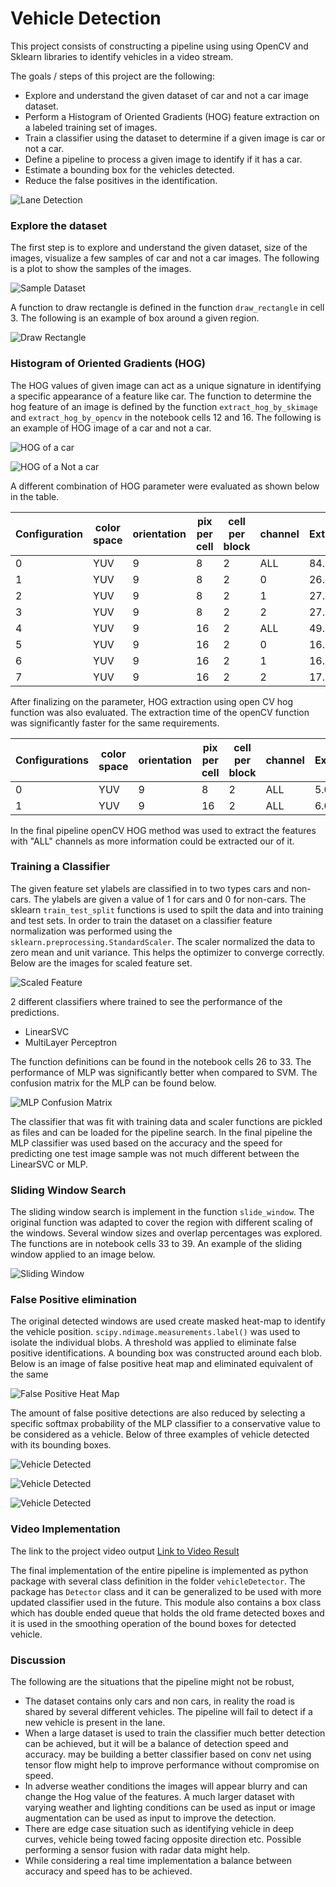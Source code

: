 [//]: # (Image References)
[image1]: ./output_images/draw_rectangles.png
[image3]: ./output_images/sampleset.png
[image4]: ./output_images/HOG_Vehicle.png
[image5]: ./output_images/HOG_nonvehicle.png
[image6]: ./output_images/feataure_scaling.png
[image7]: ./output_images/confusionmatrix.png
[image8]: ./output_images/slidingwindow.png
[image9]: ./output_images/FalsePositive.png
[image10]: ./output_images/test1.png
[image11]: ./output_images/test2.png
[image12]: ./output_images/test3.png
[image13]: ./output_images/DetectVehicle.png
[video1]: ./project_video.mp4

# Vehicle Detection

This project consists of constructing a pipeline using using OpenCV and Sklearn libraries to identify vehicles in a video stream.

The goals / steps of this project are the following:

- Explore and understand the given dataset of car and not a car image dataset.
- Perform a Histogram of Oriented Gradients (HOG) feature extraction on a labeled training set of images.
- Train a classifier using the dataset to determine if a given image is car or not a car.
- Define a pipeline to process a given image to identify if it has a car.
- Estimate a bounding box for the vehicles detected.
- Reduce the false positives in the identification.
 
![Lane Detection]()


### Explore the dataset

The first step is to explore and understand the given dataset, size of the images, visualize a few samples of car and not a car images. The following is a plot to show the samples of the images.

![Sample Dataset][image3]

A function to draw rectangle is defined in the function `draw_rectangle` in cell 3. The following is an example of box around a given region.

![Draw Rectangle][image1]


### Histogram of Oriented Gradients (HOG)

The HOG values of given image can act as a unique signature in identifying a specific appearance of a feature like car. The function to determine the hog feature of an image is defined by the function `extract_hog_by_skimage` and `extract_hog_by_opencv` in the notebook cells 12 and 16. The following is an example of HOG image of a car and not a car.

![HOG of a car][image4]

![HOG of a Not a car][image5]

A different combination of HOG parameter were evaluated as shown below in the table.

| Configuration | color space | orientation | pix per cell | cell per block | channel | Extract_Time |
|---------------|-------------|-------------|--------------|----------------|---------|--------------|
| 0             | YUV         | 9           | 8            | 2              | ALL     | 84.154645    |
| 1             | YUV         | 9           | 8            | 2              | 0       | 26.747634    |
| 2             | YUV         | 9           | 8            | 2              | 1       | 27.399855    |
| 3             | YUV         | 9           | 8            | 2              | 2       | 27.281057    |
| 4             | YUV         | 9           | 16           | 2              | ALL     | 49.047909    |
| 5             | YUV         | 9           | 16           | 2              | 0       | 16.573284    |
| 6             | YUV         | 9           | 16           | 2              | 1       | 16.791569    |
| 7             | YUV         | 9           | 16           | 2              | 2       | 17.329109    |


After finalizing on the parameter, HOG extraction using open CV hog function was also evaluated. The extraction time of the openCV function was significantly faster for the same requirements.


| Configurations | color space | orientation | pix per cell | cell per block | channel | Extract_Time |
|----------------|-------------|-------------|--------------|----------------|---------|--------------|
| 0              | YUV         | 9           | 8            | 2              | ALL     | 5.052052     |
| 1              | YUV         | 9           | 16           | 2              | ALL     | 6.059657     |

In the final pipeline openCV HOG method was used to extract the features with "ALL" channels as more information could be extracted our of it.

### Training a Classifier

The given feature set ylabels are classified in to two types cars and non-cars. The ylabels are given a value of 1 for cars and 0 for non-cars. The sklearn `train_test_split` functions is used to spilt the data and into training and test sets. In order to train the dataset on a classifier feature normalization was performed using the `sklearn.preprocessing.StandardScaler`. The scaler normalized the data to zero mean and unit variance. This helps the optimizer to converge correctly. Below are the images for scaled feature set.

![Scaled Feature][image6]

2 different classifiers where trained to see the performance of the predictions.
- LinearSVC
- MultiLayer Perceptron

The function definitions can be found in the notebook cells 26 to 33. The performance of MLP was significantly better when compared to SVM. The confusion matrix for the MLP can be found below.

![MLP Confusion Matrix][image7]

The classifier that was fit with training data and scaler functions are pickled as files and can be loaded for the pipeline search. In the final pipeline the MLP classifier was used based on the accuracy and the speed for predicting one test image sample was not much different between the LinearSVC or MLP.

### Sliding Window Search

The sliding window search is implement in the function `slide_window`. The original function was adapted to cover the region with different scaling of the windows. Several window sizes and overlap percentages was explored. The functions are in notebook cells 33 to 39. An example of the sliding window applied to an image below. 

![Sliding Window][image8]

### False Positive elimination

The original detected windows are used create masked heat-map to identify the vehicle position. `scipy.ndimage.measurements.label()` was used to isolate the individual blobs. A threshold was applied to eliminate false positive identifications. A bounding box was constructed around each blob. Below is an image of false positive heat map and eliminated equivalent of the same

![False Positive Heat Map][image9]

The amount of false positive detections are also reduced by selecting a specific softmax probability of the MLP classifier to a conservative value to be considered as a vehicle. Below of three examples of vehicle detected with its bounding boxes.

![Vehicle Detected][image10]

![Vehicle Detected][image11]

![Vehicle Detected][image12]

### Video Implementation

The link to the project video output [Link to Video Result](./project_video_out.mp4)

The final implementation of the entire pipeline is implemented as python package with several class definition in the folder `vehicleDetector`. The package has `Detector` class and it can be generalized to be used with more updated classifier used in the future. This module also contains a box class which has double ended queue that holds the old frame detected boxes and it is used in the smoothing operation of the bound boxes for detected vehicle.

### Discussion

The following are the situations that the pipeline might not be robust,

- The dataset contains only cars and non cars, in reality the road is shared by several different vehicles. The pipeline will fail to detect if a new vehicle is present in the lane. 
- When a large dataset is used to train the classifier much better detection can be achieved, but it will be a balance of detection speed and accuracy. may be building a better classifier based on conv net using tensor flow might help to improve performance without compromise on speed.
- In adverse weather conditions the images will appear blurry and can change the Hog value of the features. A much larger dataset with varying weather and lighting conditions can be used as input or image augmentation can be used as input to improve the detection.
- There are edge case situation such as identifying vehicle in deep curves, vehicle being towed facing opposite direction etc. Possible performing a sensor fusion with radar data might help.
- While considering a real time implementation a balance between accuracy and speed has to be achieved.

